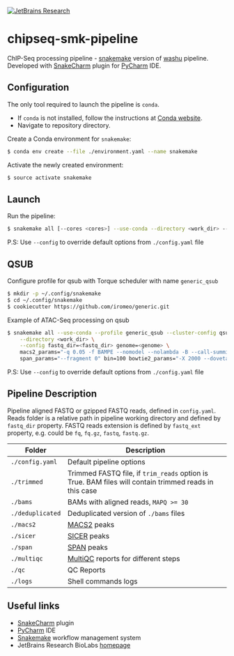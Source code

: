 [![JetBrains Research](https://jb.gg/badges/research.svg)](https://confluence.jetbrains.com/display/ALL/JetBrains+on+GitHub)

# chipseq-smk-pipeline

ChIP-Seq processing pipeline - [snakemake](https://snakemake.readthedocs.io/en/stable/) version
of [washu](https://github.com/JetBrains-Research/washu) pipeline.\
Developed with [SnakeCharm](https://plugins.jetbrains.com/plugin/11947-snakecharm) plugin
for [PyCharm](https://www.jetbrains.com/pycharm/) IDE.

Configuration
-------------
The only tool required to launch the pipeline is `conda`.

* If `conda` is not installed,
  follow the instructions at
  [Conda website](https://conda.io/projects/conda/en/latest/user-guide/install/index.html).
* Navigate to repository directory.

Create a Conda environment for `snakemake`:

```bash
$ conda env create --file ./environment.yaml --name snakemake
```

Activate the newly created environment:

```bash
$ source activate snakemake
```

Launch
------

Run the pipeline:

```bash
$ snakemake all [--cores <cores>] --use-conda --directory <work_dir> --config genome=<genome> fastq_dir=<fastq_dir>
```

P.S: Use `--config` to override default options from `./config.yaml` file

QSUB
----

Configure profile for qsub with Torque scheduler with name `generic_qsub`

```bash
$ mkdir -p ~/.config/snakemake
$ cd ~/.config/snakemake
$ cookiecutter https://github.com/iromeo/generic.git
```

Example of ATAC-Seq processing on qsub

```bash
$ snakemake all --use-conda --profile generic_qsub --cluster-config qsub_config.yaml --jobs 150 \
    --directory <work_dir> \
    --config fastq_dir=<fastq_dir> genome=<genome> \
    macs2_params="-q 0.05 -f BAMPE --nomodel --nolambda -B --call-summits" \
    span_params="--fragment 0" bin=100 bowtie2_params="-X 2000 --dovetail"
```

P.S: Use `--config` to override default options from `./config.yaml` file

Pipeline Description
-----
Pipeline aligned FASTQ or gzipped FASTQ reads, defined in `config.yaml`.
Reads folder is a relative path in pipeline working directory and defined by `fastq_dir` property.
FASTQ reads extension is defined by `fastq_ext` property, e.g. could be `fq`, `fq.gz`, `fastq`, `fastq.gz`.

| Folder           | Description                                                                                           |
|------------------|-------------------------------------------------------------------------------------------------------|
| `./config.yaml`  | Default pipeline options                                                                              |
| `./trimmed`      | Trimmed FASTQ file, if `trim_reads` option is True. BAM files will contain trimmed reads in this case |
| `./bams`         | BAMs with aligned reads, `MAPQ >= 30`                                                                 |
| `./deduplicated` | Deduplicated version of `./bams` files                                                                |
| `./macs2`        | [MACS2](https://doi.org/10.1186/gb-2008-9-9-r137) peaks                                               |
| `./sicer`        | [SICER](https://doi.org/10.1093/bioinformatics/btp340) peaks                                          |
| `./span`         | [SPAN](https://doi.org/10.1093/bioinformatics/btab376) peaks                                          |
| `./multiqc`      | [MultiQC](https://doi.org/10.1093/bioinformatics/btw354) reports for different steps                  |
| `./qc`           | QC Reports                                                                                            |
| `./logs`         | Shell commands logs                                                                                   |

Useful links
------------

* [SnakeCharm](https://plugins.jetbrains.com/plugin/11947-snakecharm) plugin
* [PyCharm](https://www.jetbrains.com/pycharm/) IDE
* [Snakemake](https://snakemake.readthedocs.io/en/stable/) workflow management system
* JetBrains Research BioLabs [homepage](https://research.jetbrains.org/groups/biolabs)
